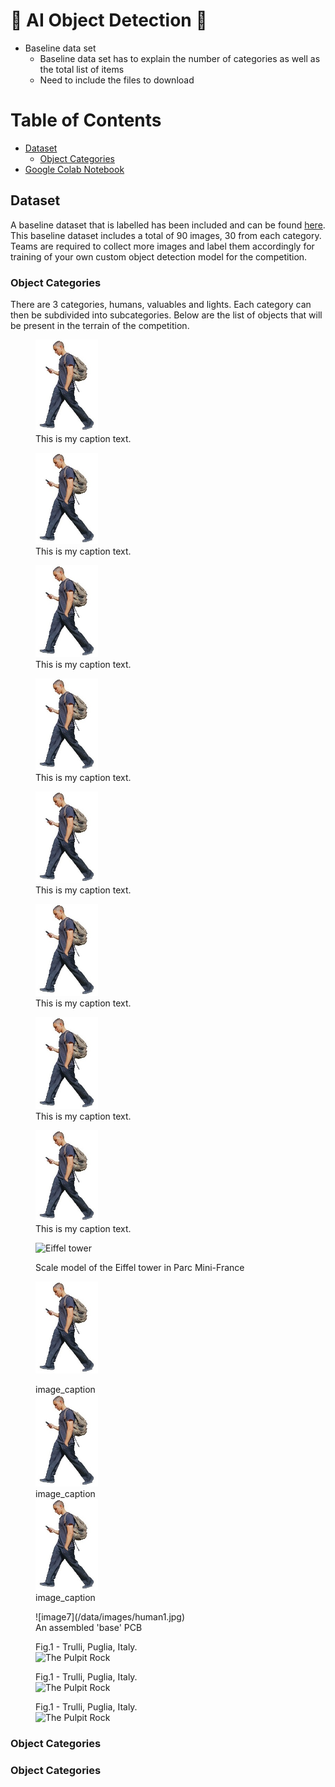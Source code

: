 # :robot: AI Object Detection :robot:
* Baseline data set
    * Baseline data set has to explain the number of categories as well as the total list of items
    * Need to include the files to download 


# Table of Contents
* [Dataset](#chapter1)
    * [Object Categories](#chapter1.1)
* [Google Colab Notebook](custom-yolov5-object-detection.ipynb)


## Dataset <a id="chapter1"></a>

A baseline dataset that is labelled has been included and can be found [here](/data). This baseline dataset includes a total of 90 images, 30 from each category. Teams are required to collect more images and label them accordingly for training of your own custom object detection model for the competition. 

### Object Categories <a id="chapter1.1"></a>

There are 3 categories, humans, valuables and lights. Each category can then be subdivided into subcategories. Below are the list of objects that will be present in the terrain of the competition. 

<p float="middle">
  <figure>
    <img src="/data/images/human1.jpg" width="100" />
    <figcaption>This is my caption text.</figcaption>
  </figure>
  <figure>
    <img src="/data/images/human1.jpg" width="100" />
    <figcaption>This is my caption text.</figcaption>
  </figure>
  <figure>
    <img src="/data/images/human1.jpg" width="100" />
    <figcaption>This is my caption text.</figcaption>
  </figure>
  <figure>
    <img src="/data/images/human1.jpg" width="100" />
    <figcaption>This is my caption text.</figcaption>
  </figure>
</p>

<p float="middle">
  <figure>
    <img src="/data/images/human1.jpg" width="100" />
    <figcaption>This is my caption text.</figcaption>
  </figure>
  <figure>
    <img src="/data/images/human1.jpg" width="100" />
    <figcaption>This is my caption text.</figcaption>
  </figure>
  <figure>
    <img src="/data/images/human1.jpg" width="100" />
    <figcaption>This is my caption text.</figcaption>
  </figure>
  <figure>
    <img src="/data/images/human1.jpg" width="100" />
    <figcaption>This is my caption text.</figcaption>
  </figure>
</p>

<figure>
  <p><img src="eiffel.jpg"
    width="136" height="200"
    alt="Eiffel tower">
  <figcaption>Scale model of the
    Eiffel tower in
    Parc Mini-France</figcaption>
</figure>

<figure>
  <p float="middle">
    <img src="/data/images/human1.jpg" width="100" />
    <figcaption>image_caption</figcaption>
    <img src="/data/images/human1.jpg" width="100" />
    <figcaption>image_caption</figcaption>
    <img src="/data/images/human1.jpg" width="100" />
    <figcaption>image_caption</figcaption>
  </p>
</figure>

<figure class="inline end" markdown>
  ![image7](/data/images/human1.jpg)
  <figcaption>An assembled 'base' PCB</figcaption>
</figure>

<div class="row">
    <figure>
        <figcaption>Fig.1 - Trulli, Puglia, Italy.</figcaption>
        <img src="https://www.w3schools.com/tags/img_pulpit.jpg" alt="The Pulpit Rock" width="304" height="228">
    </figure>
    <figure>
        <figcaption>Fig.1 - Trulli, Puglia, Italy.</figcaption>
        <img src="https://www.w3schools.com/tags/img_pulpit.jpg" alt="The Pulpit Rock" width="304" height="228">
    </figure>
    <figure>
        <figcaption>Fig.1 - Trulli, Puglia, Italy.</figcaption>
        <img src="https://www.w3schools.com/tags/img_pulpit.jpg" alt="The Pulpit Rock" width="304" height="228">
    </figure>
</div>


### Object Categories <a id="chapter1.1"></a>

### Object Categories <a id="chapter1.1"></a>




